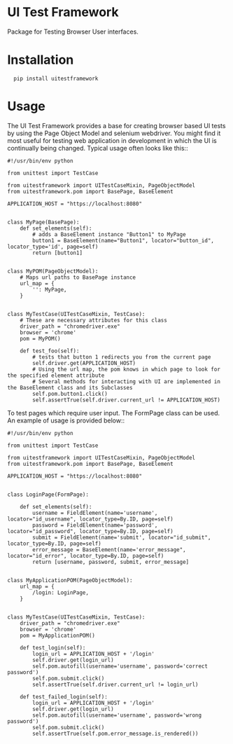 
UI Test Framework
===========
Package for Testing Browser User interfaces.

Installation
===========
      pip install uitestframework

Usage
===========
The UI Test Framework provides a base for creating browser based UI tests by using the Page Object Model and selenium
 webdriver. You might find
it most useful for testing web application in development in which the UI is continually being changed. Typical usage
often looks like this::

    #!/usr/bin/env python

    from unittest import TestCase

    from uitestframework import UITestCaseMixin, PageObjectModel
    from uitestframework.pom import BasePage, BaseElement

    APPLICATION_HOST = "https://localhost:8080"


    class MyPage(BasePage):
        def set_elements(self):
            # adds a BaseElement instance "Button1" to MyPage
            button1 = BaseElement(name="Button1", locator="button_id", locator_type='id', page=self)
            return [button1]


    class MyPOM(PageObjectModel):
        # Maps url paths to BasePage instance
        url_map = {
            '': MyPage,
        }


    class MyTestCase(UITestCaseMixin, TestCase):
        # These are necessary attributes for this class
        driver_path = "chromedriver.exe"
        browser = 'chrome'
        pom = MyPOM()

        def test_foo(self):
            # tests that button 1 redirects you from the current page
            self.driver.get(APPLICATION_HOST)
            # Using the url map, the pom knows in which page to look for the specified element attribute
            # Several methods for interacting with UI are implemented in the BaseElement class and its Subclasses
            self.pom.button1.click()
            self.assertTrue(self.driver.current_url != APPLICATION_HOST)

To test pages which require user input. The FormPage class can be used. An example of usage is provided below::

    #!/usr/bin/env python

    from unittest import TestCase

    from uitestframework import UITestCaseMixin, PageObjectModel
    from uitestframework.pom import BasePage, BaseElement

    APPLICATION_HOST = "https://localhost:8080"


    class LoginPage(FormPage):

        def set_elements(self):
            username = FieldElement(name='username', locator="id_username", locator_type=By.ID, page=self)
            password = FieldElement(name='password', locator="id_password", locator_type=By.ID, page=self)
            submit = FieldElement(name='submit', locator="id_submit", locator_type=By.ID, page=self)
            error_message = BaseElement(name='error_message", locator="id_error", locator_type=By.ID, page=self)
            return [username, password, submit, error_message]


    class MyApplicationPOM(PageObjectModel):
        url_map = {
            /login: LoginPage,
        }


    class MyTestCase(UITestCaseMixin, TestCase):
        driver_path = "chromedriver.exe"
        browser = 'chrome'
        pom = MyApplicationPOM()

        def test_login(self):
            login_url = APPLICATION_HOST + '/login'
            self.driver.get(login_url)
            self.pom.autofill(username='username', password='correct password')
            self.pom.submit.click()
            self.assertTrue(self.driver.current_url != login_url)

        def test_failed_login(self):
            login_url = APPLICATION_HOST + '/login'
            self.driver.get(login_url)
            self.pom.autofill(username='username', password='wrong password')
            self.pom.submit.click()
            self.assertTrue(self.pom.error_message.is_rendered())